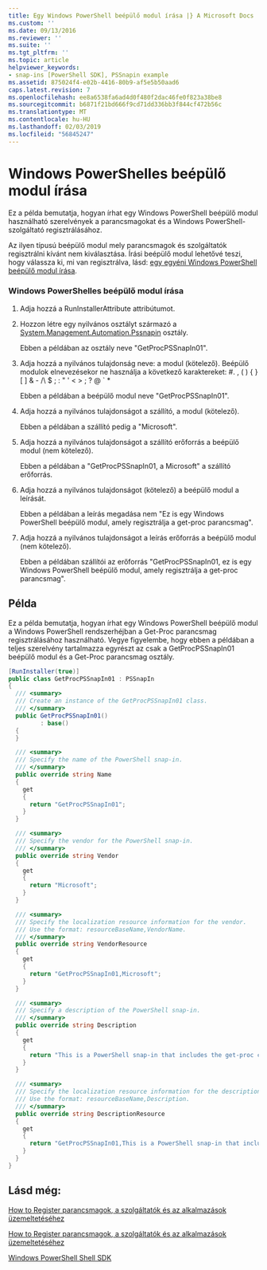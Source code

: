 ```yaml
---
title: Egy Windows PowerShell beépülő modul írása |} A Microsoft Docs
ms.custom: ''
ms.date: 09/13/2016
ms.reviewer: ''
ms.suite: ''
ms.tgt_pltfrm: ''
ms.topic: article
helpviewer_keywords:
- snap-ins [PowerShell SDK], PSSnapin example
ms.assetid: 875024f4-e02b-4416-80b9-af5e5b50aad6
caps.latest.revision: 7
ms.openlocfilehash: ee8a6538fa6ad4d0f480f2dac46fe0f823a38be8
ms.sourcegitcommit: b6871f21bd666f9cd71dd336bb3f844cf472b56c
ms.translationtype: MT
ms.contentlocale: hu-HU
ms.lasthandoff: 02/03/2019
ms.locfileid: "56845247"
---
```

# <a name="writing-a-windows-powershell-snap-in"></a>Windows PowerShelles beépülő modul írása

Ez a példa bemutatja, hogyan írhat egy Windows PowerShell beépülő modul használható szerelvények a parancsmagokat és a Windows PowerShell-szolgáltató regisztrálásához.

Az ilyen típusú beépülő modul mely parancsmagok és szolgáltatók regisztrálni kívánt nem kiválasztása. Írási beépülő modul lehetővé teszi, hogy válassza ki, mi van regisztrálva, lásd: [egy egyéni Windows PowerShell beépülő modul írása](./writing-a-custom-windows-powershell-snap-in.md).

### <a name="writing-a-windows-powershell-snap-in"></a>Windows PowerShelles beépülő modul írása

1. Adja hozzá a RunInstallerAttribute attribútumot.

2. Hozzon létre egy nyilvános osztályt származó a [System.Management.Automation.Pssnapin](/dotnet/api/System.Management.Automation.PSSnapIn) osztály.

    Ebben a példában az osztály neve "GetProcPSSnapIn01".

3. Adja hozzá a nyilvános tulajdonság neve: a modul (kötelező). Beépülő modulok elnevezésekor ne használja a következő karaktereket: #. , ( ) { } [ ] & - /\ $ ; : " ' \< > ; ? @ ` *

    Ebben a példában a beépülő modul neve "GetProcPSSnapIn01".

4. Adja hozzá a nyilvános tulajdonságot a szállító, a modul (kötelező).

    Ebben a példában a szállító pedig a "Microsoft".

5. Adja hozzá a nyilvános tulajdonságot a szállító erőforrás a beépülő modul (nem kötelező).

    Ebben a példában a "GetProcPSSnapIn01, a Microsoft" a szállító erőforrás.

6. Adja hozzá a nyilvános tulajdonságot (kötelező) a beépülő modul a leírását.

    Ebben a példában a leírás megadása nem "Ez is egy Windows PowerShell beépülő modul, amely regisztrálja a get-proc parancsmag".

7. Adja hozzá a nyilvános tulajdonságot a leírás erőforrás a beépülő modul (nem kötelező).

    Ebben a példában szállítói az erőforrás "GetProcPSSnapIn01, ez is egy Windows PowerShell beépülő modul, amely regisztrálja a get-proc parancsmag".

## <a name="example"></a>Példa

Ez a példa bemutatja, hogyan írhat egy Windows PowerShell beépülő modul a Windows PowerShell rendszerhéjban a Get-Proc parancsmag regisztrálásához használható. Vegye figyelembe, hogy ebben a példában a teljes szerelvény tartalmazza egyrészt az csak a GetProcPSSnapIn01 beépülő modul és a Get-Proc parancsmag osztály.

```csharp
[RunInstaller(true)]
public class GetProcPSSnapIn01 : PSSnapIn
{
  /// <summary>
  /// Create an instance of the GetProcPSSnapIn01 class.
  /// </summary>
  public GetProcPSSnapIn01()
         : base()
  {
  }

  /// <summary>
  /// Specify the name of the PowerShell snap-in.
  /// </summary>
  public override string Name
  {
    get
    {
      return "GetProcPSSnapIn01";
    }
  }

  /// <summary>
  /// Specify the vendor for the PowerShell snap-in.
  /// </summary>
  public override string Vendor
  {
    get
    {
      return "Microsoft";
    }
  }

  /// <summary>
  /// Specify the localization resource information for the vendor.
  /// Use the format: resourceBaseName,VendorName.
  /// </summary>
  public override string VendorResource
  {
    get
    {
      return "GetProcPSSnapIn01,Microsoft";
    }
  }

  /// <summary>
  /// Specify a description of the PowerShell snap-in.
  /// </summary>
  public override string Description
  {
    get
    {
      return "This is a PowerShell snap-in that includes the get-proc cmdlet.";
    }
  }

  /// <summary>
  /// Specify the localization resource information for the description.
  /// Use the format: resourceBaseName,Description.
  /// </summary>
  public override string DescriptionResource
  {
    get
    {
      return "GetProcPSSnapIn01,This is a PowerShell snap-in that includes the get-proc cmdlet.";
    }
  }
}
```

## <a name="see-also"></a>Lásd még:

[How to Register parancsmagok, a szolgáltatók és az alkalmazások üzemeltetéséhez](http://msdn.microsoft.com/en-us/a41e9054-29c8-40ab-bf2b-8ce4e7ec1c8c)

[How to Register parancsmagok, a szolgáltatók és az alkalmazások üzemeltetéséhez](http://msdn.microsoft.com/en-us/a41e9054-29c8-40ab-bf2b-8ce4e7ec1c8c)

[Windows PowerShell Shell SDK](../windows-powershell-reference.md)
